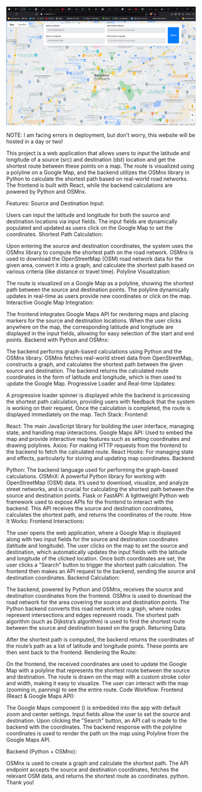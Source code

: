 ![alt text](https://github.com/ARRNAV26/GMaps-Using-OSMnX/blob/main/Screenshot.png?raw=true)

NOTE: I am facing errors in deployment, but don't worry, this website will be hosted in a day or two!

This project is a web application that allows users to input the latitude and longitude of a source (src) and destination (dst) location and get the shortest route between these points on a map. 
The route is visualized using a polyline on a Google Map, and the backend utilizes the OSMnx library in Python to calculate the shortest path based on real-world road networks. The frontend is built with React, while the backend calculations are powered by Python and OSMnx.

Features:
Source and Destination Input:

Users can input the latitude and longitude for both the source and destination locations via input fields.
The input fields are dynamically populated and updated as users click on the Google Map to set the coordinates.
Shortest Path Calculation:

Upon entering the source and destination coordinates, the system uses the OSMnx library to compute the shortest path on the road network.
OSMnx is used to download the OpenStreetMap (OSM) road network data for the given area, convert it into a graph, and calculate the shortest path based on various criteria (like distance or travel time).
Polyline Visualization:

The route is visualized on a Google Map as a polyline, showing the shortest path between the source and destination points.
The polyline dynamically updates in real-time as users provide new coordinates or click on the map.
Interactive Google Map Integration:

The frontend integrates Google Maps API for rendering maps and placing markers for the source and destination locations.
When the user clicks anywhere on the map, the corresponding latitude and longitude are displayed in the input fields, allowing for easy selection of the start and end points.
Backend with Python and OSMnx:

The backend performs graph-based calculations using Python and the OSMnx library.
OSMnx fetches real-world street data from OpenStreetMap, constructs a graph, and calculates the shortest path between the given source and destination.
The backend returns the calculated route coordinates in the form of latitude and longitude, which is then used to update the Google Map.
Progressive Loader and Real-time Updates:

A progressive loader spinner is displayed while the backend is processing the shortest path calculation, providing users with feedback that the system is working on their request.
Once the calculation is completed, the route is displayed immediately on the map.
Tech Stack:
Frontend:

React: The main JavaScript library for building the user interface, managing state, and handling map interactions.
Google Maps API: Used to embed the map and provide interactive map features such as setting coordinates and drawing polylines.
Axios: For making HTTP requests from the frontend to the backend to fetch the calculated route.
React Hooks: For managing state and effects, particularly for storing and updating map coordinates.
Backend:

Python: The backend language used for performing the graph-based calculations.
OSMnX: A powerful Python library for working with OpenStreetMap (OSM) data. It’s used to download, visualize, and analyze street networks, and is crucial for calculating the shortest path between the source and destination points.
Flask or FastAPI: A lightweight Python web framework used to expose APIs for the frontend to interact with the backend. This API receives the source and destination coordinates, calculates the shortest path, and returns the coordinates of the route.
How It Works:
Frontend Interactions:

The user opens the web application, where a Google Map is displayed along with two input fields for the source and destination coordinates (latitude and longitude).
The user clicks on the map to set the source and destination, which automatically updates the input fields with the latitude and longitude of the clicked location.
Once both coordinates are set, the user clicks a "Search" button to trigger the shortest path calculation.
The frontend then makes an API request to the backend, sending the source and destination coordinates.
Backend Calculation:

The backend, powered by Python and OSMnx, receives the source and destination coordinates from the frontend.
OSMnx is used to download the road network for the area covering the source and destination points.
The Python backend converts this road network into a graph, where nodes represent intersections and edges represent roads.
The shortest path algorithm (such as Dijkstra’s algorithm) is used to find the shortest route between the source and destination based on the graph.
Returning Data:

After the shortest path is computed, the backend returns the coordinates of the route’s path as a list of latitude and longitude points.
These points are then sent back to the frontend.
Rendering the Route:

On the frontend, the received coordinates are used to update the Google Map with a polyline that represents the shortest route between the source and destination.
The route is drawn on the map with a custom stroke color and width, making it easy to visualize.
The user can interact with the map (zooming in, panning) to see the entire route.
Code Workflow:
Frontend (React & Google Maps API):

The Google Maps component (<Map />) is embedded into the app with default zoom and center settings.
Input fields allow the user to set the source and destination.
Upon clicking the "Search" button, an API call is made to the backend with the coordinates.
The backend response with the polyline coordinates is used to render the path on the map using Polyline from the Google Maps API.

Backend (Python + OSMnx):

OSMnx is used to create a graph and calculate the shortest path.
The API endpoint accepts the source and destination coordinates, fetches the relevant OSM data, and returns the shortest route as coordinates.
python.
Thank you!
